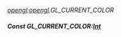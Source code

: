 _[opengl](../../modules/opengl/opengl-module.md):[opengl](../../modules/opengl/opengl-module.md).GL\_CURRENT\_COLOR_
##### Const GL\_CURRENT\_COLOR:[Int](../../modules/wonkey/wonkey-types-int.md)
